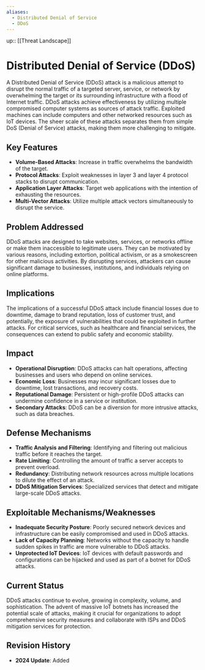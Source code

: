```yaml
---
aliases:
  - Distributed Denial of Service
  - DDoS
---
```

up:: [[Threat Landscape]]
# Distributed Denial of Service (DDoS)

A Distributed Denial of Service (DDoS) attack is a malicious attempt to disrupt the normal traffic of a targeted server, service, or network by overwhelming the target or its surrounding infrastructure with a flood of Internet traffic. DDoS attacks achieve effectiveness by utilizing multiple compromised computer systems as sources of attack traffic. Exploited machines can include computers and other networked resources such as IoT devices. The sheer scale of these attacks separates them from simple DoS (Denial of Service) attacks, making them more challenging to mitigate.

## Key Features

- **Volume-Based Attacks**: Increase in traffic overwhelms the bandwidth of the target.
- **Protocol Attacks**: Exploit weaknesses in layer 3 and layer 4 protocol stacks to disrupt communication.
- **Application Layer Attacks**: Target web applications with the intention of exhausting the resources.
- **Multi-Vector Attacks**: Utilize multiple attack vectors simultaneously to disrupt the service.

## Problem Addressed

DDoS attacks are designed to take websites, services, or networks offline or make them inaccessible to legitimate users. They can be motivated by various reasons, including extortion, political activism, or as a smokescreen for other malicious activities. By disrupting services, attackers can cause significant damage to businesses, institutions, and individuals relying on online platforms.

## Implications

The implications of a successful DDoS attack include financial losses due to downtime, damage to brand reputation, loss of customer trust, and potentially, the exposure of vulnerabilities that could be exploited in further attacks. For critical services, such as healthcare and financial services, the consequences can extend to public safety and economic stability.

## Impact

- **Operational Disruption**: DDoS attacks can halt operations, affecting businesses and users who depend on online services.
- **Economic Loss**: Businesses may incur significant losses due to downtime, lost transactions, and recovery costs.
- **Reputational Damage**: Persistent or high-profile DDoS attacks can undermine confidence in a service or institution.
- **Secondary Attacks**: DDoS can be a diversion for more intrusive attacks, such as data breaches.

## Defense Mechanisms

- **Traffic Analysis and Filtering**: Identifying and filtering out malicious traffic before it reaches the target.
- **Rate Limiting**: Controlling the amount of traffic a server accepts to prevent overload.
- **Redundancy**: Distributing network resources across multiple locations to dilute the effect of an attack.
- **DDoS Mitigation Services**: Specialized services that detect and mitigate large-scale DDoS attacks.

## Exploitable Mechanisms/Weaknesses

- **Inadequate Security Posture**: Poorly secured network devices and infrastructure can be easily compromised and used in DDoS attacks.
- **Lack of Capacity Planning**: Networks without the capacity to handle sudden spikes in traffic are more vulnerable to DDoS attacks.
- **Unprotected IoT Devices**: IoT devices with default passwords and configurations can be hijacked and used as part of a botnet for DDoS attacks.

## Current Status

DDoS attacks continue to evolve, growing in complexity, volume, and sophistication. The advent of massive IoT botnets has increased the potential scale of attacks, making it crucial for organizations to adopt comprehensive security measures and collaborate with ISPs and DDoS mitigation services for protection.

## Revision History

- **2024 Update**: Added
